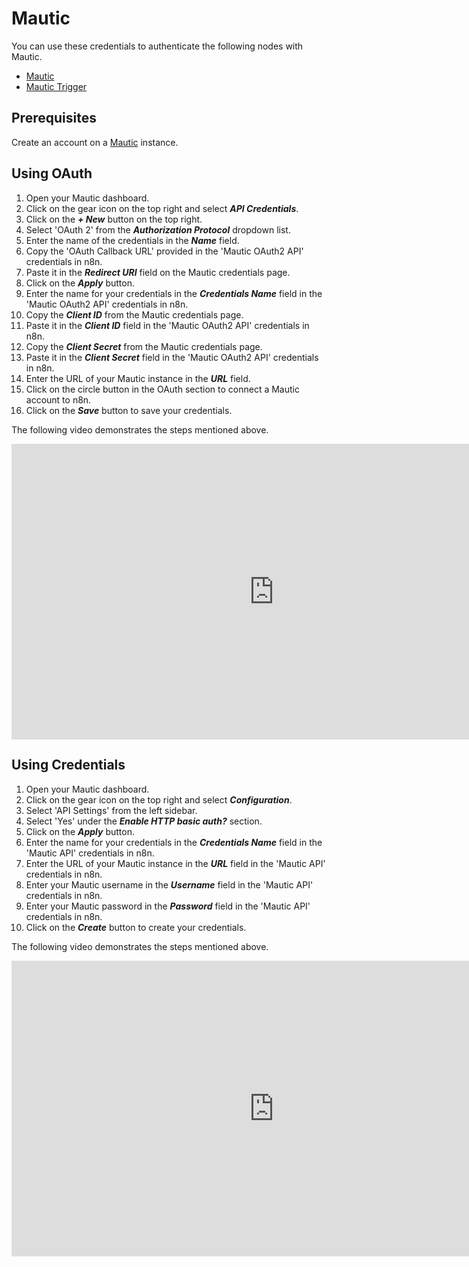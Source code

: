 # Mautic

You can use these credentials to authenticate the following nodes with Mautic.

- [Mautic](/integrations/builtin/app-nodes/n8n-nodes-base.mautic/)
- [Mautic Trigger](/integrations/builtin/trigger-nodes/n8n-nodes-base.mautictrigger/)

## Prerequisites

Create an account on a [Mautic](https://www.mautic.org/) instance.

## Using OAuth

1. Open your Mautic dashboard.
2. Click on the gear icon on the top right and select ***API Credentials***.
3. Click on the ***+ New*** button on the top right.
4. Select 'OAuth 2' from the ***Authorization Protocol*** dropdown list.
5. Enter the name of the credentials in the ***Name*** field.
6. Copy the 'OAuth Callback URL' provided in the 'Mautic OAuth2 API' credentials in n8n.
7. Paste it in the ***Redirect URI*** field on the Mautic credentials page.
8. Click on the ***Apply*** button.
9. Enter the name for your credentials in the ***Credentials Name*** field in the 'Mautic OAuth2 API' credentials in n8n.
10. Copy the ***Client ID*** from the Mautic credentials page.
11. Paste it in the ***Client ID*** field in the 'Mautic OAuth2 API' credentials in n8n.
12. Copy the ***Client Secret*** from the Mautic credentials page.
13. Paste it in the ***Client Secret*** field in the 'Mautic OAuth2 API' credentials in n8n.
14. Enter the URL of your Mautic instance in the ***URL*** field.
15. Click on the circle button in the OAuth section to connect a Mautic account to n8n.
16. Click on the ***Save*** button to save your credentials.

The following video demonstrates the steps mentioned above.

<div class="video-container">
    <iframe width="840" height="472.5" src="https://www.youtube.com/embed/vEL0wJ2_91E" frameborder="0" allow="accelerometer; autoplay; clipboard-write; encrypted-media; gyroscope; picture-in-picture" allowfullscreen></iframe>
</div>

## Using Credentials

1. Open your Mautic dashboard.
2. Click on the gear icon on the top right and select ***Configuration***.
3. Select 'API Settings' from the left sidebar.
4. Select 'Yes' under the ***Enable HTTP basic auth?*** section.
5. Click on the ***Apply*** button.
6. Enter the name for your credentials in the ***Credentials Name*** field in the 'Mautic API' credentials in n8n.
7. Enter the URL of your Mautic instance in the ***URL*** field in the 'Mautic API' credentials in n8n.
8. Enter your Mautic username in the ***Username*** field in the 'Mautic API' credentials in n8n.
9. Enter your Mautic password in the ***Password*** field in the 'Mautic API' credentials in n8n.
10. Click on the ***Create*** button to create your credentials.

The following video demonstrates the steps mentioned above.

<div class="video-container">
    <iframe width="840" height="472.5" src="https://www.youtube.com/embed/077wqv1rPLs" frameborder="0" allow="accelerometer; autoplay; clipboard-write; encrypted-media; gyroscope; picture-in-picture" allowfullscreen></iframe>
</div>
